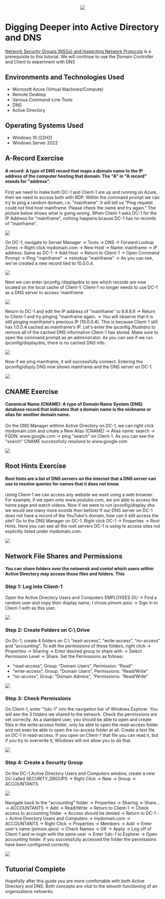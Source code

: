 <p align="center">
<img src=https://i.imgur.com/KoHYr6Z.png/>
</p>

<h1>Digging Deeper into Active Directory and DNS</h1>

[Network Security Groups (NSGs) and Inspecting Network Protocols](https://github.com/ethanblomquist/azure-network-protocols) is a prerequisite to this tutorial. We will continue to use the Domain Controller and Client to experiment with DNS <br />

<h2>Environments and Technologies Used</h2>

- Microsoft Azure (Virtual Machines/Compute)
- Remote Desktop
- Various Command-Line Tools
- DNS
- Active Directory

<h2>Operating Systems Used </h2>

- Windows 10 (22H2)
- Windows Server 2022

<h2>A-Record Exercise</h2>
<h4>A record: A type of DNS record that maps a domain name to the IP address of the computer hosting that domain. The "A" in "A record" stands for "address".</h4>
<p>
First we need to make both DC-1 and Client-1 are up and running on Azure, then we need to access both with RDP. Within the command prompt we can try to ping a random domain, i.e. "mainframe". It will tell us "Ping request could not find host mainframe. Please check the name and try again." The picture below shows what is going wrong. When Client-1 asks DC-1 for the IP Address for "mainframe", nothing happens bcause DC-1 has no records of "mainframe".
</p>
<p>
<img src=https://i.imgur.com/kJIjZAl.png/>
</p>

<p>
On DC-1, navigate to Server Manager -> Tools -> DNS -> Forward Lookup Zones -> Right click mydomain.com -> New Host -> Name: mainframe -> IP address: Same as DC-1 -> Add Host -> Return to Client-1 -> Open Command Prompt -> Ping "mainframe" -> nslookup "mainframe" -> As you can see, we've created a new record tied to 10.0.0.4.
</p>
<p>
<img src=https://i.imgur.com/lGPlyWv.png/>
</p>

<p>
Next we can enter ipconfig /displaydns to see which records are now located on the local cache of Client-1. Client-1 no longer needs to use DC-1 as a DNS server to access 'mainframe.
</p>
<p>
<img src=https://i.imgur.com/ifZXdwb.png/>
</p>

<p>
Return to DC-1 and edit the IP address of "mainframe" to 8.8.8.8 -> Return to Client-1 and try pinging "mainframe again. -> You will observe that it is still pinging mainframe's previous IP (10.0.0.4). This is because Client-1 still has 1.0.0.4 cached as mainframe's IP. Let's enter the ipconfig /flushdns to remove all of the cached DNS information Client-1 has stored. Make sure to open the command prompt as an administrator. As you can see if we run ipconfig/displaydns, there is no cached DNS info.
</p>
<p>
<img src=https://i.imgur.com/iMEYUGY.png/>
</p>

<p>
Now if we ping mainframe, it will successfully connect. Entering the ipconfig/disply DNS now shows mainframe and the DNS server on DC-1.
</p>
<p>
<img src=https://i.imgur.com/ypivtND.png/>
</p>

<h2>CNAME Exercise</h2>
<h4>Canonical Name (CNAME): A type of Domain Name System (DNS) database record that indicates that a domain name is the nickname or alias for another domain name.</h4>
<p>
On the DNS Manager withinn Active Directory on DC-1, we can right click mydomain.com and create a New Alias (CNAME) -> Alias name: search -> FQDN: www.google.com -> ping "search" on Client-1. As you can see the "search" CNAME successfully resolved to www.google.com
</p>
<p>
<img src=https://i.imgur.com/Js0d7NX.png/>
</p>

<h2>Root Hints Exercise</h2>
<h4>Root hints are a list of DNS servers on the internet that a DNS server can use to resolve queries for names that it does not know.</h4>
<p>
Using Client-1 we can access any website we want using a web browser. For example, if we open onto www.youtube.com, we are able to access the home page and watch videos. Now if we were to run ipconfig/display dns we would see many more ecords then before/  If our DNS server on DC-1 does not have a record of the YouTube's domain, how can it still access the site? Go to the DNS Manager on DC-1. Right click DC-1 -> Properties -> Root Hints. Here you can see all the root servers DC-1 is using to access sites not explicitly listed under mydomain.com.
</p>
<p>
<img src=https://i.imgur.com/hZmxZZc.png/>
</p>

<h2>Network File Shares and Permissions</h2>
<h4>You can share folders over the netowrok and contol which users within Active Directory may access those files and folders. This </h4>
<h3>Step 1: Log into Client-1</h3>
<p>
Open the Active Directory Users and Computers EMPLOYEES OU -> Find a random user and copy their display name, I chose pimom.qisix -> Sign in to Client-1 with as this user.
</p>
<p>
<img src=https://i.imgur.com/H8lmpcD.png/>
</p>


<h3>Step 2: Create Folders on C:\ Drive</h3>
<p>
On Dc-1, create 4 folders on C:\ “read-access”, “write-access”, “no-access” and “accounting”. To edit the permissions of these folders, right click -> Properties -> Sharing -> Enter desired group to share with -> Select Permission Level -> Share. Set the Permissions as follows:</p>

  - “read-access”, Group: “Domain Users”, Permission: “Read”
  - “write-access”,  Group: “Domain Users”, Permissions: “Read/Write”
  - “no-access”, Group: “Domain Admins”, “Permissions: “Read/Write”

<p>
<img src=https://i.imgur.com/FPl0Wk0.png/>
</p>

<h3>Step 3: Check Permissions</h3>
<p>
On Client-1, enter "\\dc-1" into the navigation bar of Windows Explorer. You will see the 3 folders we shared to the network. Check the permissions are set correctly. As a standard user, you should be able to open and create files in the write-access folder, only be able to open the read-access folder and not even be able to open the no-access folder at all. Create a text file on DC-1 in read-access. If you open on Client-1 that file you can read it, but if you try to overwrite it, Windows will not allow you to do that.
</p>
<p>
<img src=https://i.imgur.com/CTHHuFk.png/>
</p>

<h3>Step 4: Create a Security Group</h3>
<p>
On the DC-1 Active Directory Users and Computers window, create a new OU called SECURITY_GROUPS -> Right Click -> New -> Group -> ACCOUNTANTS
</p>
<p>
<img src=https://i.imgur.com/hMQ5c7N.png/>
</p>
<p>
Navigate back to the "accounting" folder -> Properties -> Sharing -> Share... -> ACCOUNTANTS -> Add -> Read/Write -> Return to Client-1 -> Check access to accounting folder -> Access should be denied -> Return to DC-1 -> Active Directory Users and Computers -> mydomain.com -> ACCOUNTANTS -> Right Click -> Properties -> Members -> Add -> Enter user's name (pimom.qisix) -> Check Names -> OK -> Apply -> Log off of Client-1 and re-login with the same user -> Enter \\dc-1 to Explorer -> Open accounting folder. If you successfully accessed the folder the permissions have been configured correctly.
</p>
<p>
<img src=https://i.imgur.com/GCAFlgF.png/>
</p>

<h2>Tutuorial Complete</h2>
<p>
Hopefully after this guide you are more comfortable with both Active Directory and DNS. Both concepts are vital to the smooth functioning of an organizations netowrks.
</p>
